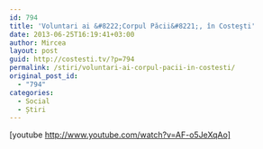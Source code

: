 ```yaml
---
id: 794
title: 'Voluntari ai &#8222;Corpul Păcii&#8221;, în Costeşti'
date: 2013-06-25T16:19:41+03:00
author: Mircea
layout: post
guid: http://costesti.tv/?p=794
permalink: /stiri/voluntari-ai-corpul-pacii-in-costesti/
original_post_id:
  - "794"
categories:
  - Social
  - Știri
---
```

[youtube http://www.youtube.com/watch?v=AF-o5JeXqAo]